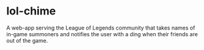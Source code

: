 # lol-chime
A web-app serving the League of Legends community that takes names of in-game summoners and notifies the user with a ding when their friends are out of the game.
